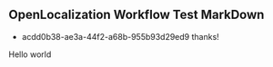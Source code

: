 ## OpenLocalization Workflow Test MarkDown
* acdd0b38-ae3a-44f2-a68b-955b93d29ed9 
thanks!

Hello world